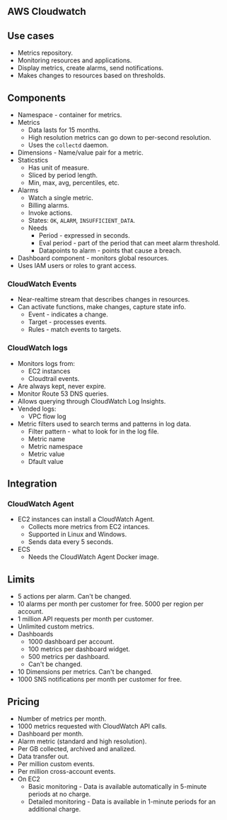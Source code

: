 ## AWS Cloudwatch

## Use cases

- Metrics repository.
- Monitoring resources and applications.
- Display metrics, create alarms, send notifications.
- Makes changes to resources based on thresholds.

## Components

- Namespace - container for metrics.
- Metrics
  - Data lasts for 15 months.
  - High resolution metrics can go down to per-second resolution.
  - Uses the `collectd` daemon.
- Dimensions - Name/value pair for a metric.
- Staticstics
  - Has unit of measure.
  - Sliced by period length.
  - Min, max, avg, percentiles, etc.
- Alarms
  - Watch a single metric.
  - Billing alarms.
  - Invoke actions.
  - States: `OK`, `ALARM`, `INSUFFICIENT_DATA`.
  - Needs
    - Period - expressed in seconds.
    - Eval period - part of the period that can meet alarm threshold.
    - Datapoints to alarm - points that cause a breach.
- Dashboard component - monitors global resources.
- Uses IAM users or roles to grant access.

### CloudWatch Events

- Near-realtime stream that describes changes in resources.
- Can activate functions, make changes, capture state info.
  - Event - indicates a change.
  - Target - processes events.
  - Rules - match events to targets.

### CloudWatch logs

- Monitors logs from:
  - EC2 instances
  - Cloudtrail events.
- Are always kept, never expire.
- Monitor Route 53 DNS queries.
- Allows querying through CloudWatch Log Insights.
- Vended logs:
  - VPC flow log
- Metric filters used to search terms and patterns in log data.
  - Filter pattern - what to look for in the log file.
  - Metric name
  - Metric namespace
  - Metric value
  - Dfault value

## Integration

### CloudWatch Agent

- EC2 instances can install a CloudWatch Agent.
  - Collects more metrics from EC2 intances.
  - Supported in Linux and Windows.
  - Sends data every 5 seconds.
- ECS
  - Needs the CloudWatch Agent Docker image.

## Limits

- 5 actions per alarm. Can't be changed.
- 10 alarms per month per customer for free. 5000 per region per account.
- 1 million API requests per month per customer.
- Unlimited custom metrics.
- Dashboards
  - 1000 dashboard per account.
  - 100 metrics per dashboard widget.
  - 500 metrics per dashboard.
  - Can't be changed.
- 10 Dimensions per metrics. Can't be changed.
- 1000 SNS notifications per month per customer for free.

## Pricing

- Number of metrics per month.
- 1000 metrics requested with CloudWatch API calls.
- Dashboard per month.
- Alarm metric (standard and high resolution).
- Per GB collected, archived and analized.
- Data transfer out.
- Per million custom events.
- Per million cross-account events.
- On EC2
  - Basic monitoring - Data is available automatically in 5-minute periods at no charge.
  - Detailed monitoring - Data is available in 1-minute periods for an additional charge.
